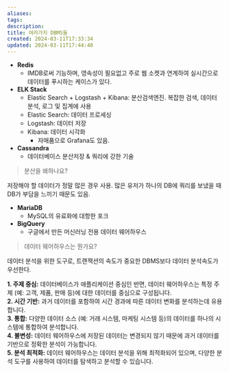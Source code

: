 ```yaml
---
aliases: 
tags: 
description:
title: 여러가지 DBMS들
created: 2024-03-11T17:33:34
updated: 2024-03-11T17:44:40
---
```

- **Redis**
	- IMDB로써 기능하며, 영속성이 필요없고 주로 웹 소켓과 연계하여 실시간으로 데이터를 푸시하는 케이스가 있다.
- **ELK Stack**
	- Elastic Search + Logstash + Kibana: 분산검색엔진. 복잡한 검색, 데이터 분석, 로그 및 집계에 사용
	- Elastic Search: 데이터 프로세싱
	- Logstash: 데이터 저장
	- Kibana: 데이터 시각화
		- 자매품으로 Grafana도 있음.
- **Cassandra**
	- 데이터베이스 분산저장 & 쿼리에 강한 기술

> 분산을 왜하나요?

저장해야 할 데이터가 정말 많은 경우 사용. 많은 유저가 하나의 DB에 쿼리를 보냈을 때 DB가 부담을 느끼기 때문도 있음.

- **MariaDB**
	- MySQL의 유료화에 대항한 포크
- **BigQuery**
	- 구글에서 만든 머신러닝 전용 데이터 웨어하우스

> 데이터 웨어하우스는 뭔가요?

데이터 분석을 위한 도구로, 트랜잭션의 속도가 중요한 DBMS보다 데이터 분석속도가 우선한다. 

**1. 주제 중심:** 데이터베이스가 애플리케이션 중심인 반면, 데이터 웨어하우스는 특정 주제 (예: 고객, 제품, 판매 등)에 대한 데이터를 중심으로 구성됩니다.  
**2. 시간 기반:** 과거 데이터를 포함하여 시간 경과에 따른 데이터 변화를 분석하는데 유용합니다.  
**3. 통합:** 다양한 데이터 소스 (예: 거래 시스템, 마케팅 시스템 등)의 데이터를 하나의 시스템에 통합하여 분석합니다.  
**4. 불변성:** 데이터 웨어하우스에 저장된 데이터는 변경되지 않기 때문에 과거 데이터를 기반으로 정확한 분석이 가능합니다.  
**5. 분석 최적화:** 데이터 웨어하우스는 데이터 분석을 위해 최적화되어 있으며, 다양한 분석 도구를 사용하여 데이터를 탐색하고 분석할 수 있습니다.
